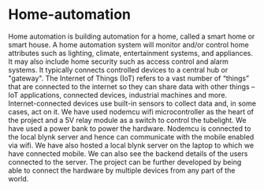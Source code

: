# Home-automation
Home automation is building automation for a home, called a smart home or smart house. A home automation system will monitor and/or control home attributes such as lighting, climate, entertainment systems, and appliances. It may also include home security such as access control and alarm systems. It typically connects controlled devices to a central hub or "gateway". The Internet of Things (IoT) refers to a vast number of “things” that are connected to the internet so they can share data with other things – IoT applications, connected devices, industrial machines and more. Internet-connected devices use built-in sensors to collect data and, in some cases, act on it.  We have used nodemcu wifi microcontroller as the heart of the project and a 5V relay module as a switch to control the tubelight. We have used a power bank to power the hardware. Nodemcu is connected to the local blynk server and hence can communicate with the mobile enabled via wifi. We have also hosted a local blynk server on the laptop to which we have connected mobile. We can also see the backend details of the users connected to the server. The project can be further developed by being able to connect the hardware by multiple devices from any part of the world.

